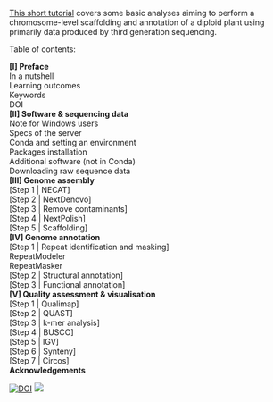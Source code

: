 [This short tutorial](https://niwdoog.github.io/Genome_Assembly_Long_Reads_Hi-C/) covers some basic analyses aiming to perform a chromosome-level scaffolding and annotation of a diploid plant using primarily data produced by third generation sequencing.

Table of contents:

**[I] Preface**<br/>
In a nutshell<br/>
Learning outcomes<br/>
Keywords<br/>
DOI<br/>
**[II] Software & sequencing data**<br/>
Note for Windows users<br/>
Specs of the server<br/>
Conda and setting an environment<br/>
Packages installation<br/>
Additional software (not in Conda)<br/>
Downloading raw sequence data<br/>
**[III] Genome assembly**<br/>
[Step 1 | NECAT]<br/>
[Step 2 | NextDenovo]<br/>
[Step 3 | Remove contaminants]<br/>
[Step 4 | NextPolish]<br/>
[Step 5 | Scaffolding]<br/>
**[IV] Genome annotation**<br/>
[Step 1 | Repeat identification and masking]<br/>
RepeatModeler<br/>
RepeatMasker<br/>
[Step 2 | Structural annotation]<br/>
[Step 3 | Functional annotation]<br/>
**[V] Quality assessment & visualisation**<br/>
[Step 1 | Qualimap]<br/>
[Step 2 | QUAST]<br/>
[Step 3 | k-mer analysis]<br/>
[Step 4 | BUSCO]<br/>
[Step 5 | IGV]<br/>
[Step 6 | Synteny]<br/>
[Step 7 | Circos]<br/>
**Acknowledgements**<br/>

[![DOI](https://zenodo.org/badge/DOI/10.5281/zenodo.7125249.svg)](https://doi.org/10.5281/zenodo.7125249)
![](https://visitor-badge.deta.dev/badge?page_id=https://niwdoog.github.io/Genome_Assembly_Long_Reads_Hi-C/)
